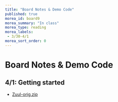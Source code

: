 ```yaml
---
title: "Board Notes & Demo Code"
published: true
morea_id: board9
morea_summary: "In class"
morea_type: reading
morea_labels:
 - 3/30-4/1
morea_sort_order: 0
---
```

# Board Notes & Demo Code

## 4/1: Getting started
  * [Zuul-orig.zip](Zuul-orig.zip)
  
  
<!--## 3/20: Midterm Review

Semantics of equals for primitive vs object types:

<a href="equals.jpg"><img src="equals.jpg" width="200"/></a>

Results in the following output:

<a href="equals-midterm.jpg"><img src="equals-midterm.jpg" width="400"/></a>

Manual walk through of the for loop:

<a href="loop-midterm.jpg"><img src="loop-midterm.jpg" width="200"/></a>-->
